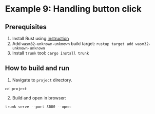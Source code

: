 # Example 9: Handling button click

## Prerequisites

1) Install Rust using [instruction](https://www.rust-lang.org/tools/install)
2) Add `wasm32-unknown-unknown` build target: `rustup target add wasm32-unknown-unknown`
3) Install `trunk` tool: `cargo install trunk`

## How to build and run

1) Navigate to `project` directory.

```shell
cd project
```

2) Build and open in browser:

```shell
trunk serve --port 3000 --open
```

